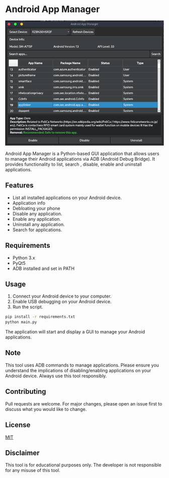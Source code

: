 # Android App Manager

![Preview](preview.png)

Android App Manager is a Python-based GUI application that allows users to manage their Android applications via ADB (Android Debug Bridge). It provides functionality to list, search , disable, enable and uninstall applications.

## Features

- List all installed applications on your Android device.
- Application info
- Debloating your phone
- Disable any application.
- Enable any application.
- Uninstall any application.
- Search for applications.


## Requirements

- Python 3.x
- PyQt5
- ADB installed and set in PATH

## Usage

1. Connect your Android device to your computer.
2. Enable USB debugging on your Android device.
3. Run the script.

```bash
pip install -r requirements.txt
python main.py
```

The application will start and display a GUI to manage your Android applications.

## Note

This tool uses ADB commands to manage applications. Please ensure you understand the implications of disabling/enabling applications on your Android device. Always use this tool responsibly.

## Contributing

Pull requests are welcome. For major changes, please open an issue first to discuss what you would like to change.

## License

[MIT](https://choosealicense.com/licenses/mit/)

## Disclaimer

This tool is for educational purposes only. The developer is not responsible for any misuse of this tool.
